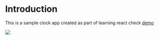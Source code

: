 # Introduction 
This is a sample clock app created as part of learning react check [demo](https://wizardly-hodgkin-5ff2f7.netlify.com/)



![](https://i.imgur.com/W8lQN3g.png)
